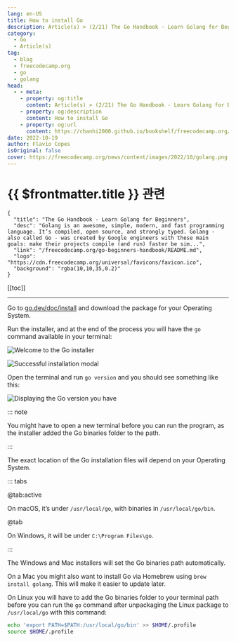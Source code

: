 ```yaml
---
lang: en-US
title: How to install Go
description: Article(s) > (2/21) The Go Handbook - Learn Golang for Beginners 
category:
  - Go
  - Article(s)
tag: 
  - blog
  - freecodecamp.org
  - go
  - golang
head:
  - - meta:
    - property: og:title
      content: Article(s) > (2/21) The Go Handbook - Learn Golang for Beginners
    - property: og:description
      content: How to install Go
    - property: og:url
      content: https://chanhi2000.github.io/bookshelf/freecodecamp.org/go-beginners-handbook/how-to-install-go.html
date: 2022-10-19
author: Flavio Copes
isOriginal: false
cover: https://freecodecamp.org/news/content/images/2022/10/golang.png
---
```


# {{ $frontmatter.title }} 관련

```component VPCard
{
  "title": "The Go Handbook - Learn Golang for Beginners",
  "desc": "Golang is an awesome, simple, modern, and fast programming language. It’s compiled, open source, and strongly typed. Golang - also called Go - was created by Google engineers with these main goals: make their projects compile (and run) faster be sim...",
  "link": "/freecodecamp.org/go-beginners-handbook/README.md",
  "logo": "https://cdn.freecodecamp.org/universal/favicons/favicon.ico",
  "background": "rgba(10,10,35,0.2)"
}
```

[[toc]]

---

<SiteInfo
  name="The Go Handbook - Learn Golang for Beginners"
  desc="Golang is an awesome, simple, modern, and fast programming language. It’s compiled, open source, and strongly typed. Golang - also called Go - was created by Google engineers with these main goals: make their projects compile (and run) faster be sim..."
  url="https://freecodecamp.org/news/go-beginners-handbook#heading-how-to-install-go"
  logo="https://cdn.freecodecamp.org/universal/favicons/favicon.ico"
  preview="https://freecodecamp.org/news/content/images/2022/10/golang.png"/>

Go to [<VPIcon icon="fa-brands fa-golang"/>go.dev/doc/install](https://go.dev/doc/install) and download the package for your Operating System.

Run the installer, and at the end of the process you will have the `go` command available in your terminal:

![Welcome to the Go installer](https://freecodecamp.org/news/content/images/2022/10/Screen_Shot_2022-07-28_at_10.19.21.png)

![Successful installation modal](https://freecodecamp.org/news/content/images/2022/10/Screen_Shot_2022-07-28_at_10.20.54.png)

Open the terminal and run `go version` and you should see something like this:

![Displaying the Go version you have](https://freecodecamp.org/news/content/images/2022/10/Screen_Shot_2022-07-28_at_10.21.32.png)

::: note

You might have to open a new terminal before you can run the program, as the installer added the Go binaries folder to the path.

:::

The exact location of the Go installation files will depend on your Operating System.

::: tabs

@tab:active <VPIcon icon="iconfont icon-macos"/>

On macOS, it’s under <VPIcon icon="fas fa-folder-open"/>`/usr/local/go`, with binaries in <VPIcon icon="fas fa-folder-open"/>`/usr/local/go/bin`.

@tab <VPIcon icon="fa-brands fa-windows"/>

On Windows, it will be under <VPIcon icon="fas fa-folder-open"/>`C:\Program Files\go`.

:::

The Windows and Mac installers will set the Go binaries path automatically.

On a Mac you might also want to install Go via Homebrew using `brew install golang`. This will make it easier to update later.

On Linux you will have to add the Go binaries folder to your terminal path before you can run the `go` command after unpackaging the Linux package to <VPIcon icon="fas fa-folder-open"/>`/usr/local/go` with this command:

```sh
echo 'export PATH=$PATH:/usr/local/go/bin' >> $HOME/.profile
source $HOME/.profile
```